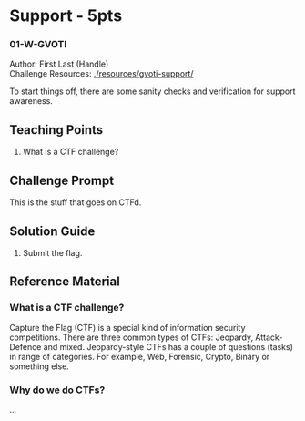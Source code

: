# Support - 5pts
### 01-W-GVOTI
Author: First Last (Handle)<br>
Challenge Resources: [./resources/gvoti-support/](./resources/gvoti-support/)

To start things off, there are some sanity checks and verification for support awareness.

## Teaching Points
1. What is a CTF challenge?

## Challenge Prompt
This is the stuff that goes on CTFd.

## Solution Guide
1. Submit the flag.

## Reference Material
### What is a CTF challenge?
Capture the Flag (CTF) is a special kind of information security competitions. There are three common types of CTFs: Jeopardy, Attack-Defence and mixed. Jeopardy-style CTFs has a couple of questions (tasks) in range of categories. For example, Web, Forensic, Crypto, Binary or something else.

### Why do we do CTFs?
...
